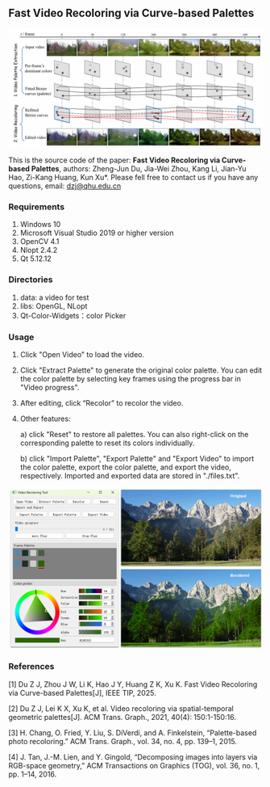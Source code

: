 ## Fast Video Recoloring via Curve-based Palettes

![](https://github.com/Zhengjun-Du/Fast_Video_Recoloring_via_Curve-based_Palettes/blob/main/teaser.png) 

This is the source code of the paper: **Fast Video Recoloring via Curve-based Palettes**, authors: Zheng-Jun Du, Jia-Wei Zhou, Kang Li, Jian-Yu Hao, Zi-Kang Huang, Kun Xu*. Please fell free to contact us if you have any questions, email: dzj@qhu.edu.cn

### Requirements

1. Windows 10  
2. Microsoft Visual Studio 2019 or higher version
3. OpenCV 4.1
4. Nlopt 2.4.2
5. Qt 5.12.12

### Directories

1. data: a video for test
2. libs: OpenGL, NLopt
3. Qt-Color-Widgets：color Picker

### Usage

1. Click "Open Video" to load the video.

2. Click "Extract Palette" to generate the original color palette. You can edit the color palette by selecting key frames using the progress bar in "Video progress".

3. After editing, click “Recolor” to recolor the video.

4. Other features:

   a) click "Reset" to restore all palettes. You can also right-click on the corresponding palette to reset its colors individually.

   b) click "Import Palette", "Export Palette" and "Export Video" to import the color palette, export the color palette, and export the video, respectively. Imported and exported data are stored in "./files.txt".

![](https://github.com/Zhengjun-Du/Fast_Video_Recoloring_via_Curve-based_Palettes/blob/main/GUI.png) 

### References
[1] Du Z J, Zhou J W, Li K, Hao J Y, Huang Z K, Xu K. Fast Video Recoloring via Curve-based Palettes[J], IEEE TIP, 2025.

[2] Du Z J, Lei K X, Xu K, et al. Video recoloring via spatial-temporal geometric palettes[J]. ACM Trans. Graph., 2021, 40(4): 150:1-150:16.

[3] H. Chang, O. Fried, Y. Liu, S. DiVerdi, and A. Finkelstein, “Palette-based photo recoloring.” ACM Trans. Graph., vol. 34, no. 4, pp. 139–1, 2015.

[4] J. Tan, J.-M. Lien, and Y. Gingold, “Decomposing images into layers via RGB-space geometry,” ACM Transactions on Graphics (TOG), vol. 36, no. 1, pp. 1–14, 2016.
